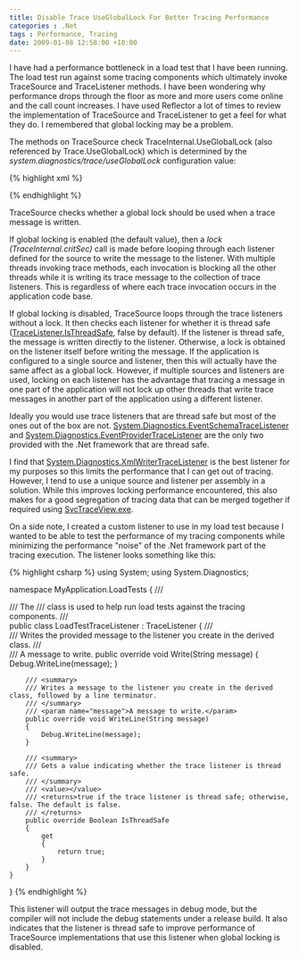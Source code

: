 ```yaml
---
title: Disable Trace UseGlobalLock For Better Tracing Performance
categories : .Net
tags : Performance, Tracing
date: 2009-01-08 12:58:00 +10:00
---
```


I have had a performance bottleneck in a load test that I have been running. The load test run against some tracing components which ultimately invoke TraceSource and TraceListener methods. I have been wondering why performance drops through the floor as more and more users come online and the call count increases. I have used Reflector a lot of times to review the implementation of TraceSource and TraceListener to get a feel for what they do. I remembered that global locking may be a problem. 

The methods on TraceSource check TraceInternal.UseGlobalLock (also referenced by Trace.UseGlobalLock) which is determined by the _system.diagnostics/trace/useGlobalLock_ configuration value: 

<!--more-->

{% highlight xml %}
<?xml version="1.0" encoding="utf-8" ?> 
<configuration> 
    <system.diagnostics> 
    <trace useGlobalLock="false" /> 
    <sources> 
        <source name="MySource" 
                switchValue="All"> 
            <listeners> 
                <add name="ListenerName" 
                    type="MyApplication.LoadTests.LoadTestTraceListener, MyApplication.LoadTests" /> 
            </listeners> 
        </source> 
    </sources>    
    </system.diagnostics> 
</configuration> 
{% endhighlight %}

TraceSource checks whether a global lock should be used when a trace message is written. 

If global locking is enabled (the default value), then a _lock (TraceInternal.critSec)_ call is made before looping through each listener defined for the source to write the message to the listener. With multiple threads invoking trace methods, each invocation is blocking all the other threads while it is writing its trace message to the collection of trace listeners. This is regardless of where each trace invocation occurs in the application code base. 

If global locking is disabled, TraceSource loops through the trace listeners without a lock. It then checks each listener for whether it is thread safe ([TraceListener.IsThreadSafe][0], false by default). If the listener is thread safe, the message is written directly to the listener. Otherwise, a lock is obtained on the listener itself before writing the message. If the application is configured to a single source and listener, then this will actually have the same affect as a global lock. However, if multiple sources and listeners are used, locking on each listener has the advantage that tracing a message in one part of the application will not lock up other threads that write trace messages in another part of the application using a different listener. 

Ideally you would use trace listeners that are thread safe but most of the ones out of the box are not. [System.Diagnostics.EventSchemaTraceListener][1] and [System.Diagnostics.EventProviderTraceListener][2] are the only two provided with the .Net framework that are thread safe. 

I find that [System.Diagnostics.XmlWriterTraceListener][3] is the best listener for my purposes so this limits the performance that I can get out of tracing. However, I tend to use a unique source and listener per assembly in a solution. While this improves locking performance encountered, this also makes for a good segregation of tracing data that can be merged together if required using [SvcTraceView.exe][4]. 

On a side note, I created a custom listener to use in my load test because I wanted to be able to test the performance of my tracing components while minimizing the performance &quot;noise&quot; of the .Net framework part of the tracing execution. The listener looks something like this: 

{% highlight csharp %}
using System; 
using System.Diagnostics; 
    
namespace MyApplication.LoadTests 
{ 
    /// <summary> 
    /// The <see cref="LoadTestTraceListener"/> 
    /// class is used to help run load tests against the tracing components. 
    /// </summary> 
    public class LoadTestTraceListener : TraceListener 
    { 
        /// <summary> 
        /// Writes the provided message to the listener you create in the derived class. 
        /// </summary> 
        /// <param name="message">A message to write.</param> 
        public override void Write(String message) 
        { 
            Debug.WriteLine(message); 
        } 
    
        /// <summary> 
        /// Writes a message to the listener you create in the derived class, followed by a line terminator. 
        /// </summary> 
        /// <param name="message">A message to write.</param> 
        public override void WriteLine(String message) 
        { 
            Debug.WriteLine(message); 
        }
    
        /// <summary> 
        /// Gets a value indicating whether the trace listener is thread safe. 
        /// </summary> 
        /// <value></value> 
        /// <returns>true if the trace listener is thread safe; otherwise, false. The default is false. 
        /// </returns> 
        public override Boolean IsThreadSafe 
        { 
            get 
            { 
                return true; 
            } 
        } 
    } 
} 
{% endhighlight %}

This listener will output the trace messages in debug mode, but the compiler will not include the debug statements under a release build. It also indicates that the listener is thread safe to improve performance of TraceSource implementations that use this listener when global locking is disabled. 

[0]: http://msdn.microsoft.com/en-us/library/system.diagnostics.tracelistener.isthreadsafe.aspx
[1]: http://msdn.microsoft.com/en-us/library/system.diagnostics.eventschematracelistener.aspx
[2]: http://msdn.microsoft.com/en-us/library/system.diagnostics.eventing.eventprovidertracelistener.aspx
[3]: http://msdn.microsoft.com/en-us/library/system.diagnostics.xmlwritertracelistener.aspx
[4]: http://www.google.com/url?q=http://msdn.microsoft.com/en-us/library/ms732023.aspx&amp;sa=X&amp;oi=revisions_result&amp;resnum=1&amp;ct=result&amp;cd=1&amp;usg=AFQjCNHXG4w7CobT9-Fxn7mw8FNj-Ppwvg

